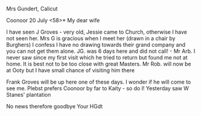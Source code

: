 Mrs Gundert, Calicut

 Coonoor 20 July <58>*
My dear wife

I have seen J Groves - very old, Jessie came to Church, otherwise I have not seen her. Mrs G is gracious when I meet her (drawn in a chair by Burghers) I confess I have no drawing towards their grand company and you can not get them alone. JG. was 6 days here and did not call! - Mr Arb. I never saw since my first visit which he tried to return but found me not at home. It is best not to be too close with great Masters. Mr Rob. will now be at Ooty but I have small chance of visiting him there

Frank Groves will be up here one of these days. I wonder if he will come to see me. Plebst prefers Coonoor by far to Kaity - so do I! Yesterday saw W Stanes' plantation

No news therefore goodbye
 Your HGdt


